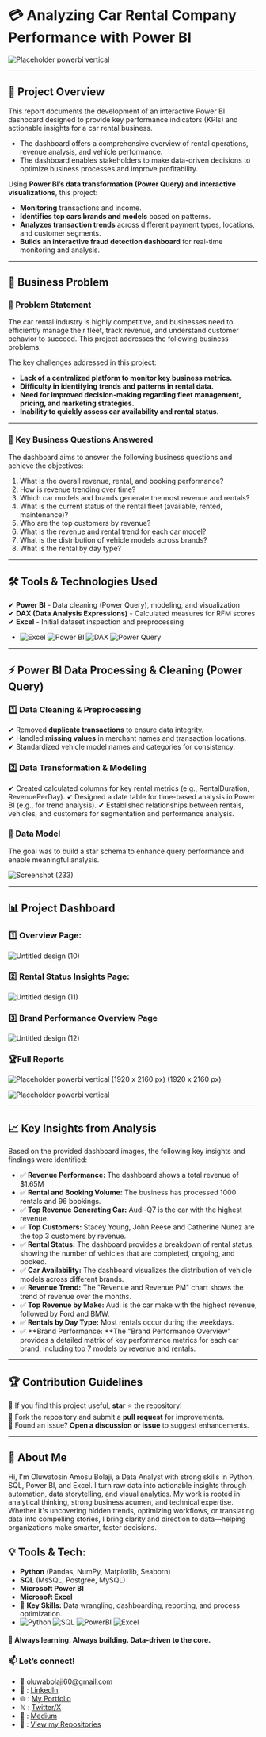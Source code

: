 # 💳 Analyzing Car Rental Company Performance with Power BI
![Placeholder  powerbi vertical](https://github.com/user-attachments/assets/5c47f46c-2af6-4c9a-a19d-8e07ed48c866)

---

## 📌 Project Overview
This report documents the development of an interactive Power BI dashboard designed to provide key performance indicators (KPIs) and actionable insights for a car rental business. 
- The dashboard offers a comprehensive overview of rental operations, revenue analysis, and vehicle performance.
- The dashboard enables stakeholders to make data-driven decisions to optimize business processes and improve profitability.

Using **Power BI’s data transformation (Power Query) and interactive visualizations**, this project:
- **Monitoring** transactions and income.
- **Identifies top cars brands and models** based on patterns.
- **Analyzes transaction trends** across different payment types, locations, and customer segments.
- **Builds an interactive fraud detection dashboard** for real-time monitoring and analysis.

---

## 🎯 Business Problem
### **🔎 Problem Statement**
The car rental industry is highly competitive, and businesses need to efficiently manage their fleet, track revenue, and understand customer behavior to succeed. This project addresses the following business problems:

The key challenges addressed in this project:
- **Lack of a centralized platform to monitor key business metrics.**
- **Difficulty in identifying trends and patterns in rental data.**
- **Need for improved decision-making regarding fleet management, pricing, and marketing strategies.**
- **Inability to quickly assess car availability and rental status.**

---

### 🎯 Key Business Questions Answered
The dashboard aims to answer the following business questions and achieve the objectives:

1. What is the overall revenue, rental, and booking performance?
2. How is revenue trending over time?
3. Which car models and brands generate the most revenue and rentals?
4. What is the current status of the rental fleet (available, rented, maintenance)?
5. Who are the top customers by revenue?
6. What is the revenue and rental trend for each car model?
7. What is the distribution of vehicle models across brands?
8. What is the rental by day type?

---

## 🛠️ Tools & Technologies Used  
✔ **Power BI** - Data cleaning (Power Query), modeling, and visualization  
✔ **DAX (Data Analysis Expressions)** - Calculated measures for RFM scores  
✔ **Excel** - Initial dataset inspection and preprocessing 
- ![Excel](https://img.shields.io/badge/Excel-217346?logo=microsoft-excel&logoColor=white) ![Power BI](https://img.shields.io/badge/Power_BI-F2C811?logo=powerbi&logoColor=black) ![DAX](https://img.shields.io/badge/DAX-F2C811?logo=powerbi&logoColor=black) ![Power Query](https://img.shields.io/badge/Power_Query-F2C811?logo=powerbi&logoColor=black)

---

## ⚡ Power BI Data Processing & Cleaning (Power Query)
### **1️⃣ Data Cleaning & Preprocessing**
✔ Removed **duplicate transactions** to ensure data integrity.    
✔ Handled **missing values** in merchant names and transaction locations.  
✔ Standardized vehicle model names and categories for consistency.

### **2️⃣ Data Transformation & Modeling**
✔ Created calculated columns for key rental metrics (e.g., RentalDuration, RevenuePerDay).
✔ Designed a date table for time-based analysis in Power BI (e.g., for trend analysis).
✔ Established relationships between rentals, vehicles, and customers for segmentation and performance analysis.

### 🧮 Data Model
The goal was to build a star schema to enhance query performance and enable meaningful analysis.

![Screenshot (233)](https://github.com/user-attachments/assets/ba338230-2a1e-4d50-9f5b-76824c3a3ca9)

---


## 📊 Project Dashboard
### 1️⃣ Overview Page:
![Untitled design (10)](https://github.com/user-attachments/assets/7d033ed1-f7d5-4e0d-9ef7-ca5e63a7e5e6)


### 2️⃣ Rental Status Insights Page:
![Untitled design (11)](https://github.com/user-attachments/assets/f4f9d19b-6f7d-48b6-9e1a-422065bf7876)


### 3️⃣ Brand Performance Overview Page
![Untitled design (12)](https://github.com/user-attachments/assets/f0e28a83-eb5e-4085-a62c-7ba329980970)

### 🏆Full Reports

![Placeholder  powerbi vertical (1920 x 2160 px) (1920 x 2160 px)](https://github.com/user-attachments/assets/1de3fb38-f5ec-40d3-be9e-cf84e11af195)

![Placeholder  powerbi vertical](https://github.com/user-attachments/assets/a5d01f23-ec96-4878-a28f-9ecf3df2984c)

---


## 📈 Key Insights from Analysis
Based on the provided dashboard images, the following key insights and findings were identified:
- ✅ **Revenue Performance:** The dashboard shows a total revenue of $1.65M
- ✅ **Rental and Booking Volume:** The business has processed 1000 rentals and 96 bookings.
- ✅ **Top Revenue Generating Car:** Audi-Q7 is the car with the highest revenue.
- ✅ **Top Customers:** Stacey Young, John Reese and Catherine Nunez are the top 3 customers by revenue.
- ✅ **Rental Status:** The dashboard provides a breakdown of rental status, showing the number of vehicles that are completed, ongoing, and booked.
- ✅ **Car Availability:** The dashboard visualizes the distribution of vehicle models across different brands.
- ✅ **Revenue Trend:** The "Revenue and Revenue PM" chart shows the trend of revenue over the months.
- ✅ **Top Revenue by Make:** Audi is the car make with the highest revenue, followed by Ford and BMW.
- ✅ **Rentals by Day Type:** Most rentals occur during the weekdays.
- ✅ **Brand Performance: **The "Brand Performance Overview" provides a detailed matrix of key performance metrics for each car brand, including top 7 models by revenue and rentals.

---

## 🏆 Contribution Guidelines
🔹 If you find this project useful, **star** ⭐ the repository!  
🔹 Fork the repository and submit a **pull request** for improvements.  
🔹 Found an issue? **Open a discussion or issue** to suggest enhancements.  

---

## 📌 About Me
Hi, I'm Oluwatosin Amosu Bolaji, a Data Analyst with strong skills in Python, SQL, Power BI, and Excel. I turn raw data into actionable insights through automation, data storytelling, and visual analytics. My work is rooted in analytical thinking, strong business acumen, and technical expertise. Whether it's uncovering hidden trends, optimizing workflows, or translating data into compelling stories, I bring clarity and direction to data—helping organizations make smarter, faster decisions.

## 💡 Tools & Tech:
- **Python** (Pandas, NumPy, Matplotlib, Seaborn)
- **SQL** (MsSQL, Postgree, MySQL)
- **Microsoft Power BI**
- **Microsoft Excel**
- 🔹 **Key Skills:** Data wrangling, dashboarding, reporting, and process optimization.
- ![Python](https://img.shields.io/badge/Python-3.8%2B-blue?logo=python&logoColor=white) ![SQL](https://img.shields.io/badge/SQL-Server-red?logo=microsoft-sql-server&logoColor=white) ![PowerBI](https://img.shields.io/badge/Power_BI-F2C811?logo=powerbi&logoColor=black) ![Excel](https://img.shields.io/badge/Excel-217346?logo=microsoft-excel&logoColor=white)


#### 🚀 **Always learning. Always building. Data-driven to the core.**  

### 📫 **Let’s connect!**  
- 📩 oluwabolaji60@gmail.com
- 🔗 : [LinkedIn](https://www.linkedin.com/in/oluwatosin-amosu-722b88141)
- 🌐 : [My Portfolio](https://www.datascienceportfol.io/oluwabolaji60) 
- 𝕏 : [Twitter/X](https://x.com/thee_oluwatosin?s=21&t=EqoeQVdQd038wlSUzAtQzw)
- 🔗 : [Medium](https://medium.com/@oluwabolaji60)
- 🔗 : [View my Repositories](https://github.com/Tbrown1998?tab=repositories)

